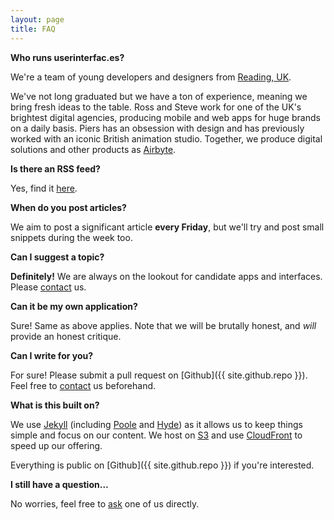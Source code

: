 ```yaml
---
layout: page
title: FAQ
---
```


**Who runs userinterfac.es?**

We're a team of young developers and designers from [Reading, UK](http://en.wikipedia.org/wiki/Reading,_Berkshire).  

We've not long graduated but we have a ton of experience, meaning we bring fresh ideas to the table.  Ross and Steve work for one of the UK's brightest digital agencies, producing mobile and web apps for huge brands on a daily basis.  Piers has an obsession with design and has previously worked with an iconic British animation studio.  Together, we produce digital solutions and other products as [Airbyte](http://airbyte.co.uk).

**Is there an RSS feed?**

Yes, find it [here](/atom.xml).

**When do you post articles?**

We aim to post a significant article **every Friday**, but we'll try and post small snippets during the week too.

**Can I suggest a topic?**

**Definitely!**  We are always on the lookout for candidate apps and interfaces.  Please [contact](/contact) us.

**Can it be my own application?**

Sure! Same as above applies. Note that we will be brutally honest, and *will* provide an honest critique.

**Can I write for you?**

For sure! Please submit a pull request on [Github]({{ site.github.repo }}).  Feel free to [contact](/contact) us beforehand.

**What is this built on?**

We use [Jekyll](http://jekyllrb.com) (including [Poole](http://getpoole.com) and [Hyde](http://hyde.getpoole.com)) as it allows us to keep things simple and focus on our content.  We host on [S3](http://aws.amazon.com/s3/) and use [CloudFront](http://aws.amazon.com/cloudfront/) to speed up our offering.

Everything is public on [Github]({{ site.github.repo }}) if you're interested.

**I still have a question...**

No worries, feel free to [ask](/contact) one of us directly.